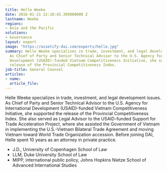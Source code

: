 ```yaml
---
title: Helle Weeke
date: 2016-01-21 22:18:43.395000000 Z
lastname: Weeke
regions:
- Asia and the Pacific
solutions:
- Governance
layout: expert
image: "https://assetify-dai.com/experts/helle.jpg"
summary: Helle Weeke specializes in trade, investment, and legal development issues.
  As Chief of Party and Senior Technical Advisor to the U.S. Agency for International
  Development (USAID)-funded Vietnam Competitiveness Initiative, she supported the
  release of the Provincial Competitiveness Index.
job-title: General Counsel
articles:
- name: 
  article_file: 
---
```


Helle Weeke specializes in trade, investment, and legal development issues. As Chief of Party and Senior Technical Advisor to the U.S. Agency for International Development (USAID)-funded Vietnam Competitiveness Initiative, she supported the release of the Provincial Competitiveness Index. She also served as Legal Advisor to the USAID-funded Support for Trade Acceleration Project, where she assisted the Government of Vietnam in implementing the U.S.-Vietnam Bilateral Trade Agreement and moving Vietnam toward World Trade Organization accession. Before joining DAI, Helle spent 10 years as an attorney in private practice.

* J.D., University of Copenhagen School of Law
* LLM, Duke University School of Law
* MIPP, international public policy, Johns Hopkins Nietze School of Advanced International Studies

